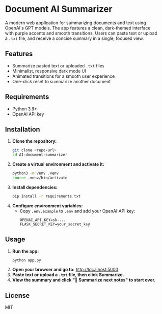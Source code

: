 # Document AI Summarizer

A modern web application for summarizing documents and text using OpenAI's GPT models. The app features a clean, dark-themed interface with purple accents and smooth transitions. Users can paste text or upload a `.txt` file, and receive a concise summary in a single, focused view.

## Features
- Summarize pasted text or uploaded `.txt` files
- Minimalist, responsive dark mode UI
- Animated transitions for a smooth user experience
- One-click reset to summarize another document

## Requirements
- Python 3.8+
- OpenAI API key

## Installation
1. **Clone the repository:**
   ```bash
   git clone <repo-url>
   cd AI-document-summarizer
   ```
2. **Create a virtual environment and activate it:**
   ```bash
   python3 -m venv .venv
   source .venv/bin/activate
   ```
3. **Install dependencies:**
   ```bash
   pip install -r requirements.txt
   ```
4. **Configure environment variables:**
   - Copy `.env.example` to `.env` and add your OpenAI API key:
     ```env
     OPENAI_API_KEY=sk-...
     FLASK_SECRET_KEY=your_secret_key
     ```

## Usage
1. **Run the app:**
   ```bash
   python app.py
   ```
2. **Open your browser and go to:**
   [http://localhost:5000](http://localhost:5000)
3. **Paste text or upload a `.txt` file, then click Summarize.**
4. **View the summary and click "📄 Summarize next notes" to start over.**

## License
MIT
